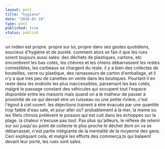 ```yaml
---
layout: post
title: "hygiene"
date: "2016-01-19"
type: post
published: true
status: publish
---
```


un indien est propre. propre sur lui, propre dans ses gestes quotidiens, soucieux d'hygiène et de pureté. comment alors se fait-il que les rues soient toujours aussi sales: des déchets de plastiques, cartons, etc encombrent les bas cotés, les chèvres et les chiens débarrassent les restes comestibles, les corbeaux se chargent du reste. il y a bien des collectes de bouteilles, verre ou plastique, des ramasseurs de carton d'emballage, et il n'y a que très peu de canettes en vente dans les boutiques. Pourtant il en reste dans les endroits les plus inaccessibles, parsemant les bas cotés, malgré le passage constant des véhicules qui occupent tout l'espace disponible entre les maisons mais quand on a le malheur de passer à proximité de ce qui devrait etre un ruisseau ou une petite rivière, c'est l'égout à ciel ouvert. les déjections trainent à etre évacués par une quantité trop faible d'eau sale, et pour aller où? probablement à la mer, la meme ou les filets chinois prélèvent le poisson qui est cuit dans les échoppes sur la plage. la chaleur n'excuse pas tout. Pas plus qu'ailleurs, le réflexe de retenir sur soi jusqu'au point de collecte le plus proche le déchet dont on va se débarrasser, n'est partie intégrante de la mentalité de la moyenne des gens. Ceci expliquant cela, et malgré les efforts des commerça,ts qui balaient devant leur porte, les rues sont sales.

